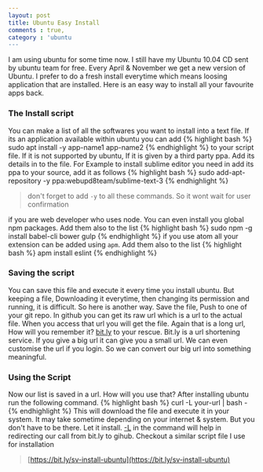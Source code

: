 ```yaml
---
layout: post
title: Ubuntu Easy Install
comments : true,
category : 'ubuntu
---
```


I am using ubuntu for some time now. I still have my Ubuntu 10.04 CD sent by
ubuntu team for free. Every April & November we get a new version of Ubuntu.  I prefer to do
a fresh install everytime which means loosing application that are installed. Here is an easy way to install
all your favourite apps back.

### The Install script

You can make a list of all the softwares you want to install into a text file. If its an application
available within ubuntu you can add
{% highlight bash %}
sudo apt install -y app-name1 app-name2
{% endhighlight %}
to your script file. If it is not supported by ubuntu, If it is given by a third party ppa. Add its details
in to the file. For Example to install sublime editor you need in add its ppa to your source, add it as follows
{% highlight bash %}
sudo add-apt-repository -y ppa:webupd8team/sublime-text-3
{% endhighlight %}
> don't forget to add `-y` to all these commands. So it wont wait for  user confirmation

if you are web developer who uses node. You can even install you global npm packages. Add them also to the list
{% highlight bash %}
sudo npm -g install babel-cli bower gulp
{% endhighlight %}
if you use atom all your extension can be added using `apm`. Add them also to the list
{% highlight bash %}
apm install eslint
{% endhighlight %}
### Saving the script

You can save this file and execute it every time you install ubuntu. But keeping a file, Downloading it everytime, then changing its permission and running, it is difficult. So here is another way. Save the file, Push to one of your git repo. In github you can get its
raw url which is a url to the actual file. When you access that url you will get the file. Again that is a long url, How will you remember it? [bit.ly](https://bit.ly) to your rescue. Bit.ly is a url shortening service. If you give a big url it can give you a small url. We can even customise the url if you login. So we can convert our big url into something meaningful.

### Using the Script

Now our list is saved in a url. How will you use that? After installing ubuntu run the following command.
{% highlight bash %}
curl -L your-url | bash -
{% endhighlight %}
This will download the file and execute it in your system. It may take sometime depending on your internet & system. But you don't have to
be there. Let it install. [-L](https://curl.haxx.se/docs/manpage.html#-L) in the command will help in redirecting our call from bit.ly to gihub. Checkout a similar script file I use for installation

> [https://bit.ly/sv-install-ubuntu](https://bit.ly/sv-install-ubuntu)
